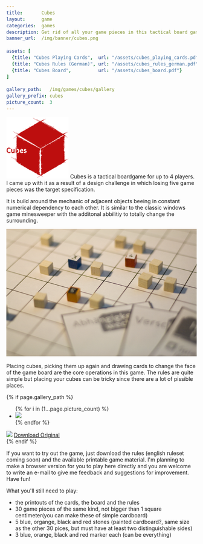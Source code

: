 ```yaml
---
title:       Cubes
layout:      game
categories:  games
description: Get rid of all your game pieces in this tactical board game.
banner_url:  /img/banner/cubes.png

assets: [
  {title: "Cubes Playing Cards",  url: "/assets/cubes_playing_cards.pdf"},
  {title: "Cubes Rules (German)", url: "/assets/cubes_rules_german.pdf"},
  {title: "Cubes Board",          url: "/assets/cubes_board.pdf"}
]

gallery_path:   /img/games/cubes/gallery
gallery_prefix: cubes
picture_count:  3
---
```


<img class="float left" src="/img/games/cubes/cubes-logo-small.png" alt="Cubes Logo">
Cubes is a tactical boardgame for up to 4 players.
I came up with it as a result of a design challenge in which losing five game
pieces was the target specification.

It is build around the mechanic of adjacent objects beeing in constant numerical
dependency to each other. It is similar to the classic windows game minesweeper
with the additonal abbilitiy to totally change the surrounding.

<img src="/img/games/cubes/cubes5.png" alt="Cubes">

Placing cubes, picking them up again and drawing cards to change the face of the
game board are the core operations in this game. The rules are quite simple but
placing your cubes can be tricky since there are a lot of pissible places.

<!-- gallery snippet -->
{% if page.gallery_path %}
<div class="gallery">
  <ul>
    {% for i in (1...page.picture_count) %}
    <li>
      <a {% if i == 1 %}class="active"{% endif %}
         href="{{ page.gallery_path }}/{{ page.gallery_prefix }}-original-{{ i }}.png"
         data-preview-url="{{ page.gallery_path }}/{{ page.gallery_prefix }}-preview-{{ i }}.png">
        <img src="{{ page.gallery_path }}/{{ page.gallery_prefix }}-thumb-{{ i }}.png" />
      </a>
    </li>
    {% endfor %}
  </ul>

  <div class="display-wrapper">
    <img src="{{ page.gallery_path }}/{{ page.gallery_prefix }}-preview-1.png" />
    <a href="{{ page.gallery_path }}/{{ page.gallery_prefix }}-original-1.png">Download Original</a>
  </div>
</div>
{% endif %}
<!-- gallery snippet -->

If you want to try out the game, just download the rules (english ruleset coming
soon) and the available printable game material. I'm planning to make a browser
version for you to play here directly and you are welcome to write an e-mail
to give me feedback and suggestions for improvement. Have fun!

What you'll still need to play:

* the printouts of the cards, the board and the rules
* 30 game pieces of the same kind, not bigger than 1 square centimeter(you can make these of simple cardboard)
* 5 blue, organge, black and red stones (painted cardboard?, same size as the other 30 pices, but must have at least two distinguishable sides)
* 3 blue, orange, black and red marker each (can be everything)
